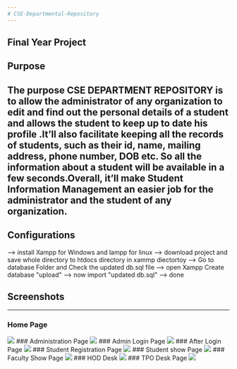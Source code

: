 ```yaml
---
# CSE-Departmental-Repository
---
```

Final Year Project 
---
## Purpose

The purpose CSE DEPARTMENT REPOSITORY is to allow the administrator of any organization to edit and find out the personal details of a student and allows the student to keep up to date his profile .It’ll also facilitate keeping all the records of students, such as their id, name, mailing address, phone number, DOB etc. So all the information about a student will be available in a few seconds.Overall, it’ll make Student Information Management an easier job for the administrator and the student of any organization.
---
## Configurations 

--> install Xampp for Windows and lampp for linux
--> download project and save whole directory to htdocs directory in xammp diectortoy
--> Go to database Folder and Check the updated db.sql file
--> open Xampp Create database "upload"
--> now import "updated db.sql"
--> done

## Screenshots
---
### Home Page
<img src="SreenShots/home.png">
### Administration Page
<img src="SreenShots/admin.png">
### Admin Login Page
<img src="SreenShots/adminlo.png">
### After Login Page
<img src="SreenShots/afterlogin.png">
### Student Registration Page
<img src="SreenShots/studentreg.png">
### Student show Page
<img src="SreenShots/studentshow.png">
### Faculty Show Page
<img src="SreenShots/facshow.png">
### HOD Desk
<img src="SreenShots/hod.png">
### TPO Desk Page
<img src="SreenShots/tpo.png">
